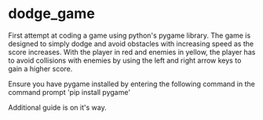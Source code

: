 # dodge_game
First attempt at coding a game using python's pygame library. The game is designed to simply dodge and avoid obstacles with increasing speed as the score increases. With the player in red and enemies in yellow, the player has to avoid collisions with enemies by using the left and right arrow keys to gain a higher score. 

Ensure you have pygame installed by entering the following command in the command prompt
'pip install pygame'


Additional guide is on it's way.
